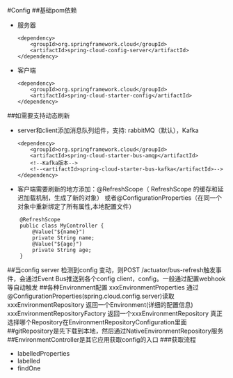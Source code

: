 #Config 
##基础pom依赖
- 服务器
    ```
    <dependency>
        <groupId>org.springframework.cloud</groupId>
        <artifactId>spring-cloud-config-server</artifactId>
    </dependency>
    ```
- 客户端
    ```
    <dependency>
        <groupId>org.springframework.cloud</groupId>
        <artifactId>spring-cloud-starter-config</artifactId>
    </dependency>
    ```
##如需要支持动态刷新
- server和client添加消息队列组件，支持: rabbitMQ（默认），Kafka
    ```
    <dependency>
        <groupId>org.springframework.cloud</groupId>
        <artifactId>spring-cloud-starter-bus-amqp</artifactId>
        <!--Kafka版本-->
        <!--<artifactId>spring-cloud-starter-bus-kafka</artifactId>-->
    </dependency>
    ```
    
- 客户端需要刷新的地方添加：@RefreshScope（ RefreshScope 的缓存和延迟加载机制，生成了新的对象）
    或者@ConfigurationProperties（在同一个对象中重新绑定了所有属性,本地配置文件）
```
    @RefreshScope
    public class MyController {
        @Value("${name}")
        private String name;
        @Value("${age}")
        private String age;
    }
```
##当config server 检测到config 变动，则POST /actuator/bus-refresh触发事件，会通过Event Bus推送到各个config client，config。一般通过配置webhook等自动触发
##各种Environment配置
xxxEnvironmentProperties 通过@ConfigurationProperties(spring.cloud.config.server)读取
xxxEnvironmentRepository 返回一个Environment(详细的配置信息)
xxxEnvironmentRepositoryFactory 返回一个xxxEnvironmentRepository
真正选择哪个Repository在EnvironmentRepositoryConfiguration里面
##gitRepository是先下载到本地，然后通过NativeEnvironmentRepository服务
##EnvironmentController是其它应用获取config的入口
###获取流程
- labelledProperties
- labelled
- findOne